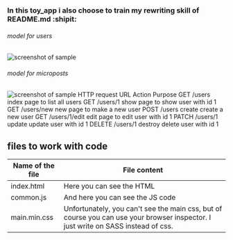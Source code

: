 ### In this toy_app i also choose to train my rewriting skill of README.md :shipit:

###### model for users
![screenshot of sample](https://softcover.s3.amazonaws.com/636/ruby_on_rails_tutorial_4th_edition/images/figures/demo_user_model.png)

###### model for microposts
![screenshot of sample](https://softcover.s3.amazonaws.com/636/ruby_on_rails_tutorial_4th_edition/images/figures/demo_micropost_model.png)
HTTP request	URL	Action	Purpose
GET	/users	index	page to list all users
GET	/users/1	show	page to show user with id 1
GET	/users/new	new	page to make a new user
POST	/users	create	create a new user
GET	/users/1/edit	edit	page to edit user with id 1
PATCH	/users/1	update	update user with id 1
DELETE	/users/1	destroy	delete user with id 1

## files to work with code
Name of the file| File content
----------------|----------------------
index.html      | Here you can see the HTML
common.js       | And here you can see the JS code
main.min.css    | Unfortunately, you can't see the main css, but of course you can use your browser inspector. I just write on SASS instead of css.
